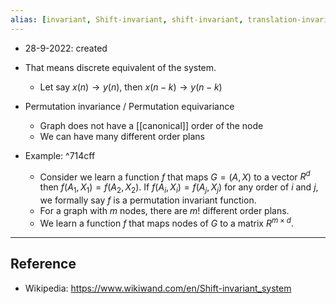 ```yaml
---
alias: [invariant, Shift-invariant, shift-invariant, translation-invariant, equivariance, invariance]
---
```



- 28-9-2022: created

- That means discrete equivalent of the system.
	- Let say $x(n) \rightarrow y(n)$, then $x(n-k) \rightarrow y(n-k)$

- Permutation invariance / Permutation equivariance
	- Graph does not have a [[canonical]] order of the node
	- We can have many different order plans

- Example: ^714cff
	- Consider we learn a function $f$ that maps $G = (A,X)$ to a vector $R^d$ then $f(A_1, X_1) = f(A_2, X_2)$. If $f(A_i, X_i) = f(A_j, X_j)$ for any order of $i$ and $j$, we formally say $f$ is a permutation invariant function.
	- For a graph with $m$ nodes, there are $m!$ different order plans.
	- We learn a function $f$ that maps nodes of $G$ to a matrix $R^{m \times d}$.

---
## Reference
- Wikipedia: https://www.wikiwand.com/en/Shift-invariant_system